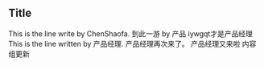 ## Title

This is the line write by ChenShaofa.
到此一游 by 产品
iywgqt才是产品经理
This is the line written by 产品经理.
产品经理再次来了。
产品经理又来啦
内容组更新